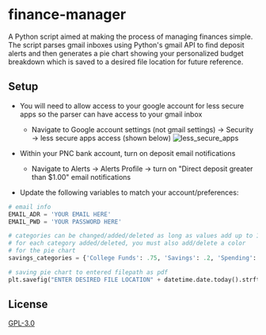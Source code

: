 # finance-manager

A Python script aimed at making the process of managing finances simple. The script parses gmail inboxes
using Python's gmail API to find deposit alerts and then generates a pie chart showing your personalized budget breakdown
which is saved to a desired file location for future reference.

## Setup
  - You will need to allow access to your google account for less secure apps so the parser can have access to your gmail inbox
    - Navigate to Google account settings (not gmail settings) -> Security -> less secure apps access (shown below)
![less_secure_apps](https://user-images.githubusercontent.com/39466067/64708301-049ce300-d47a-11e9-9d99-4f9ec244e142.png)

  - Within your PNC bank account, turn on deposit email notifications
    - Navigate to Alerts -> Alerts Profile -> turn on "Direct deposit greater than $1.00" email notifications

  - Update the following variables to match your account/preferences:

```python
# email info
EMAIL_ADR = 'YOUR EMAIL HERE'
EMAIL_PWD = 'YOUR PASSWORD HERE'

# categories can be changed/added/deleted as long as values add up to 1.0.
# for each category added/deleted, you must also add/delete a color
# for the pie chart
savings_categories = {'College Funds': .75, 'Savings': .2, 'Spending': .05}

# saving pie chart to entered filepath as pdf
plt.savefig("ENTER DESIRED FILE LOCATION" + datetime.date.today().strftime("%b%d") + ".pdf", bbox_inches="tight"
```

## License
[GPL-3.0](https://choosealicense.com/licenses/gpl-3.0/)
